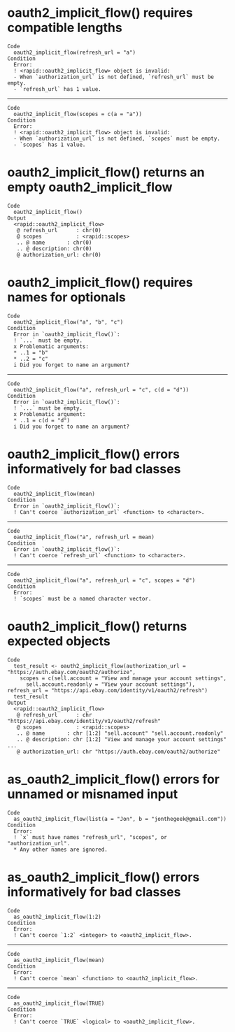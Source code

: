 # oauth2_implicit_flow() requires compatible lengths

    Code
      oauth2_implicit_flow(refresh_url = "a")
    Condition
      Error:
      ! <rapid::oauth2_implicit_flow> object is invalid:
      - When `authorization_url` is not defined, `refresh_url` must be empty.
      - `refresh_url` has 1 value.

---

    Code
      oauth2_implicit_flow(scopes = c(a = "a"))
    Condition
      Error:
      ! <rapid::oauth2_implicit_flow> object is invalid:
      - When `authorization_url` is not defined, `scopes` must be empty.
      - `scopes` has 1 value.

# oauth2_implicit_flow() returns an empty oauth2_implicit_flow

    Code
      oauth2_implicit_flow()
    Output
      <rapid::oauth2_implicit_flow>
       @ refresh_url      : chr(0) 
       @ scopes           : <rapid::scopes>
       .. @ name       : chr(0) 
       .. @ description: chr(0) 
       @ authorization_url: chr(0) 

# oauth2_implicit_flow() requires names for optionals

    Code
      oauth2_implicit_flow("a", "b", "c")
    Condition
      Error in `oauth2_implicit_flow()`:
      ! `...` must be empty.
      x Problematic arguments:
      * ..1 = "b"
      * ..2 = "c"
      i Did you forget to name an argument?

---

    Code
      oauth2_implicit_flow("a", refresh_url = "c", c(d = "d"))
    Condition
      Error in `oauth2_implicit_flow()`:
      ! `...` must be empty.
      x Problematic argument:
      * ..1 = c(d = "d")
      i Did you forget to name an argument?

# oauth2_implicit_flow() errors informatively for bad classes

    Code
      oauth2_implicit_flow(mean)
    Condition
      Error in `oauth2_implicit_flow()`:
      ! Can't coerce `authorization_url` <function> to <character>.

---

    Code
      oauth2_implicit_flow("a", refresh_url = mean)
    Condition
      Error in `oauth2_implicit_flow()`:
      ! Can't coerce `refresh_url` <function> to <character>.

---

    Code
      oauth2_implicit_flow("a", refresh_url = "c", scopes = "d")
    Condition
      Error:
      ! `scopes` must be a named character vector.

# oauth2_implicit_flow() returns expected objects

    Code
      test_result <- oauth2_implicit_flow(authorization_url = "https://auth.ebay.com/oauth2/authorize",
        scopes = c(sell.account = "View and manage your account settings",
          sell.account.readonly = "View your account settings"), refresh_url = "https://api.ebay.com/identity/v1/oauth2/refresh")
      test_result
    Output
      <rapid::oauth2_implicit_flow>
       @ refresh_url      : chr "https://api.ebay.com/identity/v1/oauth2/refresh"
       @ scopes           : <rapid::scopes>
       .. @ name       : chr [1:2] "sell.account" "sell.account.readonly"
       .. @ description: chr [1:2] "View and manage your account settings" ...
       @ authorization_url: chr "https://auth.ebay.com/oauth2/authorize"

# as_oauth2_implicit_flow() errors for unnamed or misnamed input

    Code
      as_oauth2_implicit_flow(list(a = "Jon", b = "jonthegeek@gmail.com"))
    Condition
      Error:
      ! `x` must have names "refresh_url", "scopes", or "authorization_url".
      * Any other names are ignored.

# as_oauth2_implicit_flow() errors informatively for bad classes

    Code
      as_oauth2_implicit_flow(1:2)
    Condition
      Error:
      ! Can't coerce `1:2` <integer> to <oauth2_implicit_flow>.

---

    Code
      as_oauth2_implicit_flow(mean)
    Condition
      Error:
      ! Can't coerce `mean` <function> to <oauth2_implicit_flow>.

---

    Code
      as_oauth2_implicit_flow(TRUE)
    Condition
      Error:
      ! Can't coerce `TRUE` <logical> to <oauth2_implicit_flow>.

